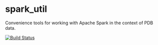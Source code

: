 # spark_util
Convenience tools for working with Apache Spark in the context of PDB data.

[![Build Status](https://travis-ci.org/rcsb/spark_util.svg)](https://travis-ci.org/rcsb/spark_util)

